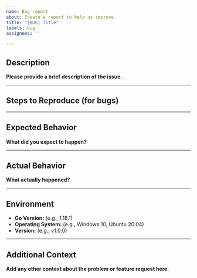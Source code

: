 ```yaml
---
name: Bug report
about: Create a report to help us improve
title: "[BUG] Title"
labels: bug
assignees: ''

---
```


## Description

**Please provide a brief description of the issue.**

---

## Steps to Reproduce (for bugs)


---

## Expected Behavior

**What did you expect to happen?**

---

## Actual Behavior

**What actually happened?**

---

## Environment

- **Go Version:** (e.g., 1.18.1)
- **Operating System:** (e.g., Windows 10, Ubuntu 20.04)
- **Version:** (e.g., v1.0.0)

---

## Additional Context

**Add any other context about the problem or feature request here.**
